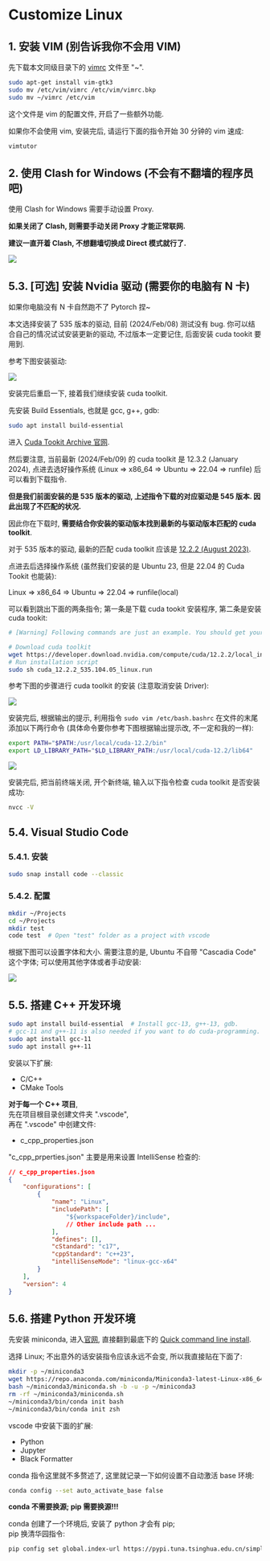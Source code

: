 # Customize Linux

## 1. 安装 VIM (别告诉我你不会用 VIM)

先下载本文同级目录下的 [vimrc](https://github.com/jamesnulliu/My_Notes/blob/main/Linux/vimrc) 文件至 "~".

```bash
sudo apt-get install vim-gtk3
sudo mv /etc/vim/vimrc /etc/vim/vimrc.bkp
sudo mv ~/vimrc /etc/vim
```

这个文件是 vim 的配置文件, 开启了一些额外功能.

如果你不会使用 vim, 安装完后, 请运行下面的指令开始 30 分钟的 vim 速成:

```bash
vimtutor
```

## 2. 使用 Clash for Windows (不会有不翻墙的程序员吧)

使用 Clash for Windows 需要手动设置 Proxy.

**如果关闭了 Clash, 则需要手动关闭 Proxy 才能正常联网.**

**建议一直开着 Clash, 不想翻墙切换成 Direct 模式就行了.**

<img src="imgs/proxy.png"></img>


## 5.3. [可选] 安装 Nvidia 驱动 (需要你的电脑有 N 卡)

如果你电脑没有 N 卡自然跑不了 Pytorch 捏~

本文选择安装了 535 版本的驱动, 目前 (2024/Feb/08) 测试没有 bug. 你可以结合自己的情况试试安装更新的驱动, 不过版本一定要记住, 后面安装 cuda tookit 要用到.

参考下图安装驱动:

<img src="imgs/nvidia_driver.png"></img>

安装完后重启一下, 接着我们继续安装 cuda toolkit.

先安装 Build Essentials, 也就是 gcc, g++, gdb:

```bash
sudo apt install build-essential
```

进入 [Cuda Tookit Archive 官网](https://developer.nvidia.com/cuda-toolkit-archive).

然后要注意, 当前最新 (2024/Feb/09) 的 cuda toolkit 是 12.3.2 (January 2024), 点进去选好操作系统 (Linux => x86_64 => Ubuntu => 22.04 => runfile) 后可以看到下载指令.

**但是我们前面安装的是 535 版本的驱动, 上述指令下载的对应驱动是 545 版本. 因此出现了不匹配的状况.**

因此你在下载时, **需要结合你安装的驱动版本找到最新的与驱动版本匹配的 cuda toolkit**. 

对于 535 版本的驱动, 最新的匹配 cuda toolkit 应该是 [12.2.2 (August 2023)](https://developer.nvidia.com/cuda-12-2-2-download-archive?target_os=Linux&target_arch=x86_64&Distribution=Ubuntu&target_version=22.04&target_type=runfile_local).

点进去后选择操作系统 (虽然我们安装的是 Ubuntu 23, 但是 22.04 的 Cuda Tookit 也能装):

Linux => x86_64 => Ubuntu => 22.04 => runfile(local)

可以看到跳出下面的两条指令; 第一条是下载 cuda tookit 安装程序, 第二条是安装 cuda tookit:

```bash
# [Warning] Following commands are just an example. You should get your command from the offical website: https://developer.nvidia.com/cuda-toolkit-archive

# Download cuda toolkit
wget https://developer.download.nvidia.com/compute/cuda/12.2.2/local_installers/cuda_12.2.2_535.104.05_linux.run
# Run installation script
sudo sh cuda_12.2.2_535.104.05_linux.run
```

参考下图的步骤进行 cuda toolkit 的安装 (注意取消安装 Driver):

<img src="imgs/install_cuda_toolkit.png"></img>

安装完后, 根据输出的提示, 利用指令 `sudo vim /etc/bash.bashrc` 在文件的末尾添加以下两行命令 (具体命令要你参考下图根据输出提示改, 不一定和我的一样):

```bash
export PATH="$PATH:/usr/local/cuda-12.2/bin"
export LD_LIBRARY_PATH="$LD_LIBRARY_PATH:/usr/local/cuda-12.2/lib64"
```

<img src="imgs/install_cuda_toolkit_2.png"></img>

安装完后, 把当前终端关闭, 开个新终端, 输入以下指令检查 cuda toolkit 是否安装成功:

```bash
nvcc -V
```


## 5.4. Visual Studio Code
### 5.4.1. 安装
```bash
sudo snap install code --classic
```
### 5.4.2. 配置

```bash
mkdir ~/Projects
cd ~/Projects
mkdir test
code test  # Open "test" folder as a project with vscode
```

根据下图可以设置字体和大小. 需要注意的是, Ubuntu 不自带 "Cascadia Code" 这个字体; 可以使用其他字体或者手动安装:

<img src="imgs/basic_setting.png"></img>


## 5.5. 搭建 C++ 开发环境

```bash
sudo apt install build-essential  # Install gcc-13, g++-13, gdb.
# gcc-11 and g++-11 is also needed if you want to do cuda-programming.
sudo apt install gcc-11
sudo apt install g++-11
```

安装以下扩展:

- C/C++
- CMake Tools

**对于每一个 C++ 项目**,  
先在项目根目录创建文件夹 ".vscode",  
再在 ".vscode" 中创建文件:

- c_cpp_properties.json

"c_cpp_prperties.json" 主要是用来设置 IntelliSense 检查的:

```json
// c_cpp_properties.json
{
    "configurations": [
        {
            "name": "Linux",
            "includePath": [
                "${workspaceFolder}/include",
                // Other include path ...
            ],
            "defines": [],
            "cStandard": "c17",
            "cppStandard": "c++23",
            "intelliSenseMode": "linux-gcc-x64"
        }
    ],
    "version": 4
}
```

## 5.6. 搭建 Python 开发环境

先安装 miniconda, 进入[官网](https://docs.anaconda.com/free/miniconda/), 直接翻到最底下的 [Quick command line install](https://docs.anaconda.com/free/miniconda/#quick-command-line-install).

选择 Linux; 不出意外的话安装指令应该永远不会变, 所以我直接贴在下面了:

```bash
mkdir -p ~/miniconda3
wget https://repo.anaconda.com/miniconda/Miniconda3-latest-Linux-x86_64.sh -O ~/miniconda3/miniconda.sh
bash ~/miniconda3/miniconda.sh -b -u -p ~/miniconda3
rm -rf ~/miniconda3/miniconda.sh
~/miniconda3/bin/conda init bash
~/miniconda3/bin/conda init zsh
```

vscode 中安装下面的扩展:

- Python
- Jupyter
- Black Formatter

conda 指令这里就不多赘述了, 这里就记录一下如何设置不自动激活 base 环境:

```bash
conda config --set auto_activate_base false
```

**conda 不需要换源; pip 需要换源!!!**

conda 创建了一个环境后, 安装了 python 才会有 pip;  
pip 换清华园指令:

```bash
pip config set global.index-url https://pypi.tuna.tsinghua.edu.cn/simple
```

